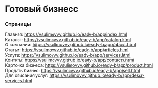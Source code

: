 # Готовый бизнесс

### Страницы

Главная: https://vsulimovvv.github.io/eady-b/app/index.html  
Каталог: https://vsulimovvv.github.io/eady-b/app/catalog.html  
О компании: https://vsulimovvv.github.io/eady-b/app/about.html  
Статьи: https://vsulimovvv.github.io/eady-b/app/articles.html  
Услуги: https://vsulimovvv.github.io/eady-b/app/services.html  
Конткты: https://vsulimovvv.github.io/eady-b/app/contacts.html  
Карточка бизнеса: https://vsulimovvv.github.io/eady-b/app/product.html  
Продать бизнес: https://vsulimovvv.github.io/eady-b/app/sell.html  
Для описания услуг: https://vsulimovvv.github.io/eady-b/app/descr-services.html
